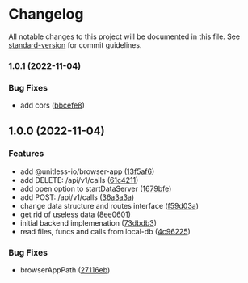 # Changelog

All notable changes to this project will be documented in this file. See [standard-version](https://github.com/conventional-changelog/standard-version) for commit guidelines.

### 1.0.1 (2022-11-04)

### Bug Fixes

- add cors ([bbcefe8](https://github.com/unitless-io/data-server/commit/bbcefe82f15a1c5c522442197d03d42a7090b0c6))

## 1.0.0 (2022-11-04)

### Features

- add @unitless-io/browser-app ([13f5af6](https://github.com/unitless-io/data-server/commit/13f5af63dc3e55ba11712f5611e5ccc2aa8132e8))
- add DELETE: /api/v1/calls ([61c4211](https://github.com/unitless-io/data-server/commit/61c4211db4330829cb02d2139462ef99b1ea77b2))
- add open option to startDataServer ([1679bfe](https://github.com/unitless-io/data-server/commit/1679bfee7f29cb6550f64bd85ccc9f85ab24f0c2))
- add POST: /api/v1/calls ([36a3a3a](https://github.com/unitless-io/data-server/commit/36a3a3a7799c274fa2c966be7bb7aafc448d2d8c))
- change data structure and routes interface ([f59d03a](https://github.com/unitless-io/data-server/commit/f59d03a9d79bd78e45c1071ccb3ef2a9d0413a78))
- get rid of useless data ([8ee0601](https://github.com/unitless-io/data-server/commit/8ee060199ecf7e486b3b3fe8c06788a8afc38550))
- initial backend implemenation ([73dbdb3](https://github.com/unitless-io/data-server/commit/73dbdb3bc288dcdcbd5de7555b18cce4b1670660))
- read files, funcs and calls from local-db ([4c96225](https://github.com/unitless-io/data-server/commit/4c962257079527e582f4251ab53e61f615d76bd1))

### Bug Fixes

- browserAppPath ([27116eb](https://github.com/unitless-io/data-server/commit/27116eb9515dc05f908fa4737dfd806d5fb2a17a))
